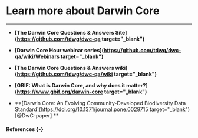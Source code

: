 # Learn more about Darwin Core

***

* **[The Darwin Core Questions & Answers Site](https://github.com/tdwg/dwc-qa target="_blank")**

* **[Darwin Core Hour webinar series](https://github.com/tdwg/dwc-qa/wiki/Webinars target="_blank")**

* **[The Darwin Core Questions & Answers wiki](https://github.com/tdwg/dwc-qa/wiki target="_blank")**

* **[GBIF: What is Darwin Core, and why does it matter?](https://www.gbif.org/darwin-core target="_blank")**

* **[Darwin Core: An Evolving Community-Developed Biodiversity Data Standard](https://doi.org/10.1371/journal.pone.0029715 target="_blank") [@DwC-paper] **

#### References {-}
